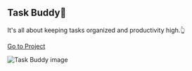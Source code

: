 ## Task Buddy📝

It's all about keeping tasks organized and productivity high.👆

[Go to Project]( https://km-js.github.io/task-buddy/)

![Task Buddy image](https://dev-to-uploads.s3.amazonaws.com/uploads/articles/uell4w5474i2glfjhb92.png)
